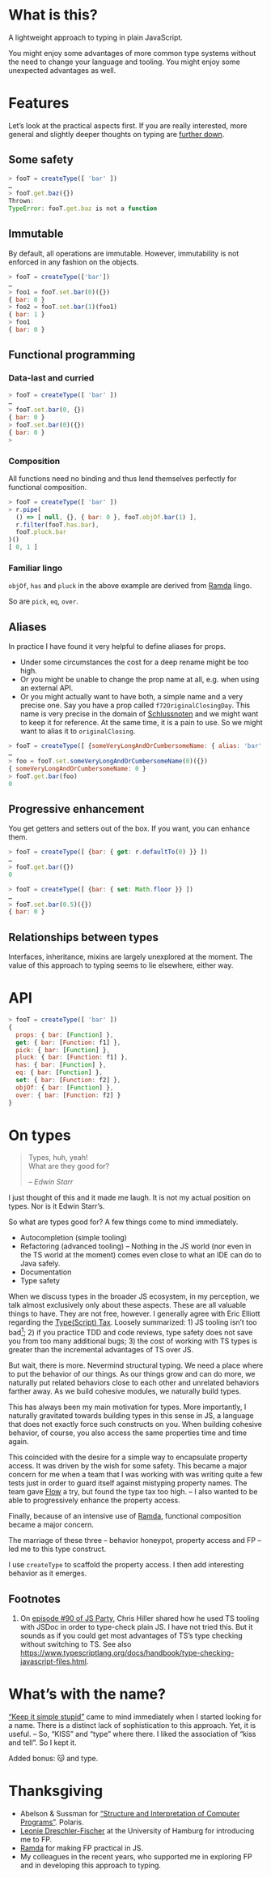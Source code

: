 # What is this?

A lightweight approach to typing in plain JavaScript.

You might enjoy some advantages of more common type systems without the need to change your language and tooling. You might enjoy some unexpected advantages as well.


# Features

Let’s look at the practical aspects first. If you are really interested, more general and slightly deeper thoughts on typing are [further down](#on-types).


## Some safety

```javascript
> fooT = createType([ 'bar' ])
…
> fooT.get.baz({})
Thrown:
TypeError: fooT.get.baz is not a function
```

## Immutable

By default, all operations are immutable.
However, immutability is not enforced in any fashion on the objects.

```javascript
> fooT = createType(['bar'])
…
> foo1 = fooT.set.bar(0)({})
{ bar: 0 }
> foo2 = fooT.set.bar(1)(foo1)
{ bar: 1 }
> foo1
{ bar: 0 }
```

## Functional programming

### Data-last and curried

```javascript
> fooT = createType([ 'bar' ])
…
> fooT.set.bar(0, {})
{ bar: 0 }
> fooT.set.bar(0)({})
{ bar: 0 }
>
```


### Composition

All functions need no binding and thus lend themselves perfectly for functional composition.

```javascript
> fooT = createType([ 'bar' ])
> r.pipe(
  () => [ null, {}, { bar: 0 }, fooT.objOf.bar(1) ],
  r.filter(fooT.has.bar),
  fooT.pluck.bar
)()
[ 0, 1 ]
```

### Familiar lingo

`objOf`, `has` and `pluck` in the above example are derived from [Ramda](https://ramdajs.com/) lingo.

So are `pick`, `eq`, `over`.


## Aliases

In practice I have found it very helpful to define aliases for props. 
* Under some circumstances the cost for a deep rename might be too high. 
* Or you might be unable to change the prop name at all, e.g. when using an external API. 
* Or you might actually want to have both, a simple name and a very precise one. Say you have a prop called `f72OriginalClosingDay`. This name is very precise in the domain of [Schlussnoten](https://de.wikipedia.org/wiki/Schlussnote) and we might want to keep it for reference. At the same time, it is a pain to use. So we might want to alias it to `originalClosing`.

```javascript
> fooT = createType([ {someVeryLongAndOrCumbersomeName: { alias: 'bar' }} ])
…
> foo = fooT.set.someVeryLongAndOrCumbersomeName(0)({})
{ someVeryLongAndOrCumbersomeName: 0 }
> fooT.get.bar(foo)
0
```

## Progressive enhancement

You get getters and setters out of the box. If you want, you can enhance them.

```javascript
> fooT = createType([ {bar: { get: r.defaultTo(0) }} ])
…
> fooT.get.bar({})
0
```

```javascript
> fooT = createType([ {bar: { set: Math.floor }} ])
…
> fooT.set.bar(0.5)({})
{ bar: 0 }
```

## Relationships between types

Interfaces, inheritance, mixins are largely unexplored at the moment. The value of this approach to typing seems to lie elsewhere, either way.


# API

```javascript
> fooT = createType([ 'bar' ])
{
  props: { bar: [Function] },
  get: { bar: [Function: f1] },
  pick: { bar: [Function] },
  pluck: { bar: [Function: f1] },
  has: { bar: [Function] },
  eq: { bar: [Function] },
  set: { bar: [Function: f2] },
  objOf: { bar: [Function] },
  over: { bar: [Function: f2] }
}
```

# On types

> Types, huh, yeah!  
> What are they good for?
> 
> _– Edwin Starr_

I just thought of this and it made me laugh. It is not my actual position on types. Nor is it Edwin Starr’s.

So what are types good for? A few things come to mind immediately.

* Autocompletion (simple tooling)
* Refactoring (advanced tooling) – Nothing in the JS world (nor even in the TS world at the moment) comes even close to what an IDE can do to Java safely.
* Documentation
* Type safety

When we discuss types in the broader JS ecosystem, in my perception, we talk almost exclusively only about these aspects. These are all valuable things to have. They are not free, however. I generally agree with Eric Elliott regarding the [Type(Script) Tax](https://medium.com/javascript-scene/the-typescript-tax-132ff4cb175b). Loosely summarized: 1) JS tooling isn’t too bad[<sup>1</sup>](#1); 2) if you practice TDD and code reviews, type safety does not save you from too many additional bugs; 3) the cost of working with TS types is greater than the incremental advantages of TS over JS.

But wait, there is more. Nevermind structural typing. We need a place where to put the behavior of our things. As our things grow and can do more, we naturally put related behaviors close to each other and unrelated behaviors farther away. As we build cohesive modules, we naturally build types.

This has always been my main motivation for types. More importantly, I naturally gravitated towards building types in this sense in JS, a language that does not exactly force such constructs on you. When building cohesive behavior, of course, you also access the same properties time and time again. 

This coincided with the desire for a simple way to encapsulate property access. It was driven by the wish for some safety. This became a major concern for me when a team that I was working with was writing quite a few tests just in order to guard itself against mistyping property names. The team gave [Flow](https://flow.org/) a try, but found the type tax too high. – I also wanted to be able to progressively enhance the property access.

Finally, because of an intensive use of [Ramda](https://ramdajs.com/), functional composition became a major concern.

The marriage of these three – behavior honeypot, property access and FP – led me to this type construct.

I use `createType` to scaffold the property access. I then add interesting behavior as it emerges.


## Footnotes

1. <a class="anchor" id="1"></a> 
On [episode #90 of JS Party](https://changelog.com/jsparty/90#transcript-64), Chris Hiller shared how he used TS tooling with JSDoc in order to type-check plain JS. I have not tried this. But it sounds as if you could get most advantages of TS’s type checking without switching to TS. See also <https://www.typescriptlang.org/docs/handbook/type-checking-javascript-files.html>.


# What’s with the name?

[“Keep it simple stupid”](https://en.wikipedia.org/wiki/KISS_principle) came to mind immediately when I started looking for a name. There is a distinct lack of sophistication to this approach. Yet, it is useful. – So, “KISS” and “type” where there. I liked the association of “kiss and tell”. So I kept it.

Added bonus: 😽 and type.


# Thanksgiving

* Abelson & Sussman for [“Structure and Interpretation of Computer Programs”](https://en.wikipedia.org/wiki/Structure_and_Interpretation_of_Computer_Programs). Polaris.
* [Leonie Dreschler-Fischer](https://www.inf.uni-hamburg.de/inst/ab/sav/people/dreschler.html) at the University of Hamburg for introducing me to FP.
* [Ramda](https://ramdajs.com/) for making FP practical in JS.
* My colleagues in the recent years, who supported me in exploring FP and in developing this approach to typing.
